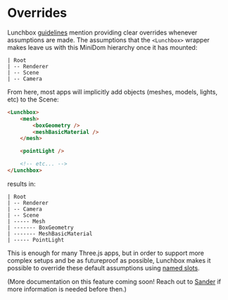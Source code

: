 # Overrides

Lunchbox [guidelines](/dev/#guidelines) mention providing clear overrides whenever assumptions are made. The assumptions that the `<Lunchbox>` wrapper makes leave us with this MiniDom hierarchy once it has mounted:

```
| Root
| -- Renderer
| -- Scene
| -- Camera
```

From here, most apps will implicitly add objects (meshes, models, lights, etc) to the Scene:

```html
<Lunchbox>
    <mesh>
        <boxGeometry />
        <meshBasicMaterial />
    </mesh>

    <pointLight />

    <!-- etc... -->
</Lunchbox>
```

results in:

```
| Root
| -- Renderer
| -- Camera
| -- Scene
| ----- Mesh
| ------- BoxGeometry
| ------- MeshBasicMaterial
| ----- PointLight
```

This is enough for many Three.js apps, but in order to support more complex setups and be as futureproof as possible, Lunchbox makes it possible to override these default assumptions using [named slots](https://vuejs.org/guide/components/slots.html#named-slots).

(More documentation on this feature coming soon! Reach out to [Sander](https://github.com/SaFrMo) if more information is needed before then.)
